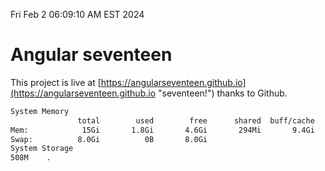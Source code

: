 Fri Feb  2 06:09:10 AM EST 2024

# Angular seventeen


This project is live at [https://angularseventeen.github.io](https://angularseventeen.github.io "seventeen!") thanks to Github.

```bash
System Memory
               total        used        free      shared  buff/cache   available
Mem:            15Gi       1.8Gi       4.6Gi       294Mi       9.4Gi        13Gi
Swap:          8.0Gi          0B       8.0Gi
System Storage
508M	.
```
```bash
